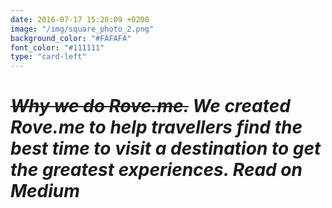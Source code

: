```yaml
---
date: 2016-07-17 15:20:09 +0200
image: "/img/square_photo_2.png"
background_color: "#FAFAFA"
font_color: "#111111"
type: "card-left"
---
```

# *~~Why we do Rove.me.~~ We created Rove.me to help travellers find the best time to visit a destination to get the greatest experiences. Read on Medium*

